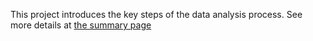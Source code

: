 This project introduces the key steps of the data analysis process.
See more details at [the summary page](https://github.com/SamDuan/udacity-data-analyst/blob/master/p0/Bay_Area_Bike_Share_Analysis.md) 

